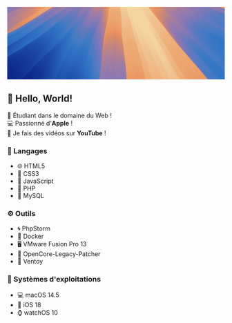 ![banner](./assets/banner.png)
## 👋 Hello, World!
🎈 Étudiant dans le domaine du Web !\
💻 Passionné d'**Apple** !\
🎥 Je fais des vidéos sur **YouTube** !
### 🐍 Langages
- 🌐 HTML5
- 🎨 CSS3
- 🤖 JavaScript
- 🐘 PHP
- 🐬 MySQL
### ⚙️ Outils
- 🌀 PhpStorm
- 🔰 Docker
- 🖥️ VMware Fusion Pro 13
- 🔄 OpenCore-Legacy-Patcher
- 💾 Ventoy
### 💠 Systèmes d'exploitations
- 💻 macOS 14.5
- 📱 iOS 18
- ⌚️ watchOS 10

